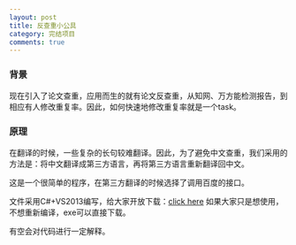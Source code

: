 ```yaml
---
layout: post
title: 反查重小公具
category: 完结项目
comments: true
---
```


### 背景

现在引入了论文查重，应用而生的就有论文反查重，从知网、万方能检测报告，到相应有人修改重复率。因此，如何快速地修改重复率就是一个task。

### 原理

在翻译的时候，一些复杂的长句较难翻译。因此，为了避免中文查重，我们采用的方法是：将中文翻译成第三方语言，再将第三方语言重新翻译回中文。

这是一个很简单的程序，在第三方翻译的时候选择了调用百度的接口。

文件采用C#+VS2013编写，给大家开放下载：[click here](https://github.com/Julyhan/Personnal/tree/master/TranslateTool)
如果大家只是想使用，不想重新编译，exe可以直接下载。

有空会对代码进行一定解释。

